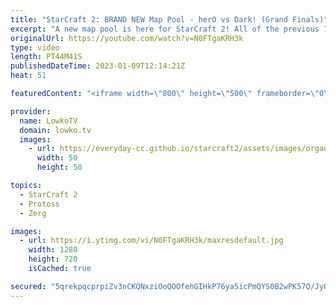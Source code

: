```yaml
---
title: "StarCraft 2: BRAND NEW Map Pool - herO vs Dark! (Grand Finals)"
excerpt: "A new map pool is here for StarCraft 2! All of the previous 7 maps are replaced with new ones. Going forward we will use: Altitude, Ancient Cistern, Babylon, Dragon Scale, Gresvan, NeoHumanity and Royal Blood. In this video I cast the finals of the ESL Open Cup 157 Korea with all games played on the"
originalUrl: https://youtube.com/watch?v=N0FTgaKRH3k
type: video
length: PT44M41S
publishedDateTime: 2023-01-09T12:14:21Z
heat: 51

featuredContent: "<iframe width=\"800\" height=\"500\" frameborder=\"0\" src=\"https://www.youtube.com/embed/N0FTgaKRH3k\" allow=\"accelerometer; autoplay; encrypted-media; gyroscope; picture-in-picture\" allowfullscreen></iframe>"

provider:
  name: LowkoTV
  domain: lowko.tv
  images:
    - url: https://everyday-cc.github.io/starcraft2/assets/images/organizations/lowko.tv-50x50.jpg
      width: 50
      height: 50

topics:
  - StarCraft 2
  - Protoss
  - Zerg

images:
  - url: https://i.ytimg.com/vi/N0FTgaKRH3k/maxresdefault.jpg
    width: 1280
    height: 720
    isCached: true

secured: "5qrekpqcprpiZv3nCKQNxziOoQOOfehGIHkP76ya5icPmQYS0B2wPK57Q/JyODTTzmiG+D9CmLR+kyj0EaUbjFW6uWR9Z9QCDthU0RUQudEgwvJi51XI6NYaESDeeaGyBF6lCPZaGFIhY49iOa4OQpRpDWQbR1S6rF7Y8Avv7jAEEINJgBPzyZf/c9URJ3gD+TykIIjl2/iyWyceeSORPxixG0coGOvB4fHTQoQFYzZQ5rH/zhhJxKBwMsvCE0/gqirvrfitRgjEGDN5ZIBUp/8QDB83Jpt2TpcKyKV2cnv3AC3pIU0b4WDPljO+VP9ekzAKTtU6zOGmk8t/jHWNm0Oqk/8ATFxDXBBoKprJWj5oAQuGIvxlJGX8bLEzpXNi+rOrzYfTYyQzkMtKOCVF6qujKAt984o3yVNCrDHiTsU=;9SbfYk3DObYUGHVKjB/f6w=="
---
```


